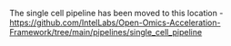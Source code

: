 The single cell pipeline has been moved to this location - https://github.com/IntelLabs/Open-Omics-Acceleration-Framework/tree/main/pipelines/single_cell_pipeline